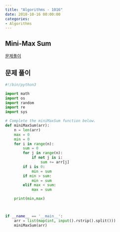 ```yaml
---
title: "Algorithms - 1016"
date: 2018-10-16 00:00:00
categories:
- Algorithms
---
```


## Mini-Max Sum
[문제풀이](https://www.hackerrank.com/challenges/mini-max-sum/problem?h_r=next-challenge&h_v=zen)

## 문제 풀이
```python
#!/bin/python3

import math
import os
import random
import re
import sys

# Complete the miniMaxSum function below.
def miniMaxSum(arr):
    n = len(arr)
    max = 0
    min = 0
    for i in range(n):
        sum = 0
        for j in range(n):
            if not j is i:
                sum += arr[j]
        if i is 0:
            min = sum
        if min > sum:
            min = sum
        elif max < sum:
            max = sum

    print(min,max)



if __name__ == '__main__':
    arr = list(map(int, input().rstrip().split()))
    miniMaxSum(arr)

````
